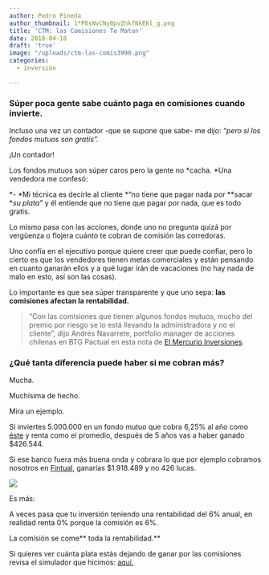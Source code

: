```yaml
---
author: Pedro Pineda
author_thumbnail: 1*P0sNvCNy0pvZnkfNkEKl_g.png
title: 'CTM: las Comisiones Te Matan'
date: 2018-04-18
draft: 'true'
image: "/uploads/ctm-las-comis3990.png"
categories:
  - inversión

---
```


### Súper poca gente sabe cuánto paga en comisiones cuando invierte.

Incluso una vez un contador -que se supone que sabe- me dijo: *“pero si los fondos mutuos son gratis”.*

¡Un contador!

Los fondos mutuos son súper caros pero la gente no *cacha. *Una vendedora me confesó:

*- *Mi técnica es decirle al cliente *“no tiene que pagar nada por **sacar **su plata”* y él entiende que no tiene que pagar por nada, que es todo gratis.

Lo mismo pasa con las acciones, donde uno no pregunta quizá por vergüenza o flojera cuánto te cobran de comisión las corredoras.

Uno confía en el ejecutivo porque quiere creer que puede confiar, pero lo cierto es que los vendedores tienen metas comerciales y están pensando en cuanto ganarán ellos y a qué lugar irán de vacaciones (no hay nada de malo en esto, así son las cosas).

Lo importante es que sea súper transparente y que uno sepa: **las comisiones afectan la rentabilidad.**
> “Con las comisiones que tienen algunos fondos mutuos, mucho del premio por riesgo se lo está llevando la administradora y no el cliente”, dijo Andrés Navarrete, portfolio manager de acciones chilenas en BTG Pactual en esta nota de [El Mercurio Inversiones](http://www.elmercurio.com/Inversiones/Noticias/Fondos-Mutuos/2017/08/25/El-mordisco-de-los-fondos-mutuos.aspx).

### ¿Qué tanta diferencia puede haber si me cobran más?

Mucha.

Muchísima de hecho.

Mira un ejemplo.

Si inviertes 5.000.000 en un fondo mutuo que cobra 6,25% al año como [éste](http://www.banchileinversiones.cl/web/guest/detalle-fondo-mutuo/-/detalle/fondo-mutuo-capitalisa-accionario) y renta como el promedio, después de 5 años vas a haber ganado $426.544.

Si ese banco fuera más buena onda y cobrara lo que por ejemplo cobramos nosotros en [Fintual](http://www.fintual.cl), ganarías $1.918.489 y no 426 lucas.

![](/uploads/ctm-las-comis3990.png)

Es más:

A veces pasa que tu inversión teniendo una rentabilidad del 6% anual, en realidad renta 0% porque la comisión es 6%.

La comisión se come** toda la rentabilidad.**

Si quieres ver cuánta plata estás dejando de ganar por las comisiones revisa el simulador que hicimos: [aquí.](http://fintual.com/simulador)

